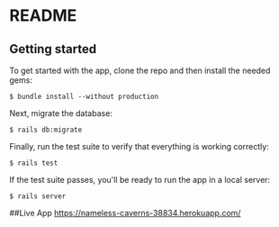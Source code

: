 # README

## Getting started 

To get started with the app, clone the repo and then install the needed gems: 
``` 
$ bundle install --without production 
``` 

Next, migrate the database: 

``` 
$ rails db:migrate 
```

Finally, run the test suite to verify that everything is working correctly: 
``` 
$ rails test 
```

If the test suite passes, you'll be ready to run the app in a local server: 
``` 
$ rails server
```

##Live App
https://nameless-caverns-38834.herokuapp.com/